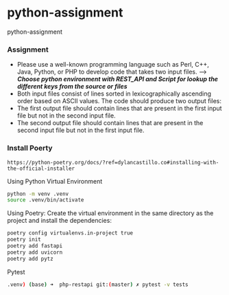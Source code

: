 # python-assignment
python-assignment


### Assignment
- Please use a well-known programming language such as Perl, C++, Java, Python, or PHP to develop code that takes two input files. --> __<i>Choose python environment with REST_API and Script for lookup the different keys from the source or files</i>__
-  Both input files consist of lines sorted in lexicographically ascending order based on ASCII values. The code should produce two output files:
- The first output file should contain lines that are present in the first input file but not in the second input file.
- The second output file should contain lines that are present in the second input file but not in the first input file.

### Install Poerty
```
https://python-poetry.org/docs/?ref=dylancastillo.co#installing-with-the-official-installer
```

Using Python Virtual Environment
```bash
python -m venv .venv
source .venv/bin/activate
```

Using Poetry: Create the virtual environment in the same directory as the project and install the dependencies:
```bash
poetry config virtualenvs.in-project true
poetry init
poetry add fastapi
poetry add uvicorn
poetry add pytz
```

Pytest
```bash
.venv) (base) ➜  php-restapi git:(master) ✗ pytest -v tests 

```